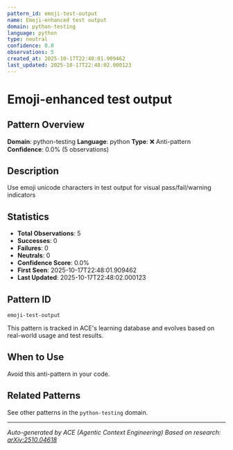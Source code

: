 ```yaml
---
pattern_id: emoji-test-output
name: Emoji-enhanced test output
domain: python-testing
language: python
type: neutral
confidence: 0.0
observations: 5
created_at: 2025-10-17T22:48:01.909462
last_updated: 2025-10-17T22:48:02.000123
---
```

# Emoji-enhanced test output

## Pattern Overview

**Domain**: python-testing
**Language**: python
**Type**: ❌ Anti-pattern
**Confidence**: 0.0% (5 observations)

## Description

Use emoji unicode characters in test output for visual pass/fail/warning indicators

## Statistics

- **Total Observations**: 5
- **Successes**: 0
- **Failures**: 0
- **Neutrals**: 0
- **Confidence Score**: 0.0%
- **First Seen**: 2025-10-17T22:48:01.909462
- **Last Updated**: 2025-10-17T22:48:02.000123

## Pattern ID

```
emoji-test-output
```

This pattern is tracked in ACE's learning database and evolves based on real-world usage and test results.

## When to Use

Avoid this anti-pattern in your code.

## Related Patterns

See other patterns in the `python-testing` domain.

---

*Auto-generated by ACE (Agentic Context Engineering)*
*Based on research: [arXiv:2510.04618](https://arxiv.org/abs/2510.04618)*
